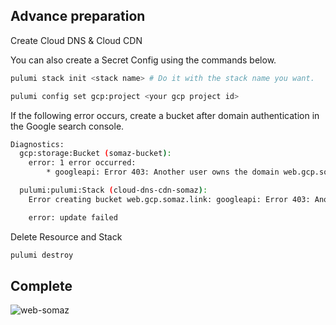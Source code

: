 ## Advance preparation
Create Cloud DNS & Cloud CDN

You can also create a Secret Config using the commands below.
```bash
pulumi stack init <stack name> # Do it with the stack name you want.

pulumi config set gcp:project <your gcp project id>
```

If the following error occurs, create a bucket after domain authentication in the Google search console.
```bash
Diagnostics:
  gcp:storage:Bucket (somaz-bucket):
    error: 1 error occurred:
        * googleapi: Error 403: Another user owns the domain web.gcp.somaz.link or a parent domain. You can either verify domain ownership at https://search.google.com/search-console/welcome?new_domain_name=web.gcp.somaz.link or find the current owner and ask that person to create the bucket for you, forbidden

  pulumi:pulumi:Stack (cloud-dns-cdn-somaz):
    Error creating bucket web.gcp.somaz.link: googleapi: Error 403: Another user owns the domain web.gcp.somaz.link or a parent domain. You can either verify domain ownership at https://search.google.com/search-console/welcome?new_domain_name=web.gcp.somaz.link or find the current owner and ask that person to create the bucket for you, forbidden

    error: update failed

```

Delete Resource and Stack
```bash
pulumi destroy
```

## Complete
![web-somaz](https://github.com/somaz94/pulumi-study/assets/112675579/0378e4f4-85ee-4d0f-8de8-cd4c5770038f)